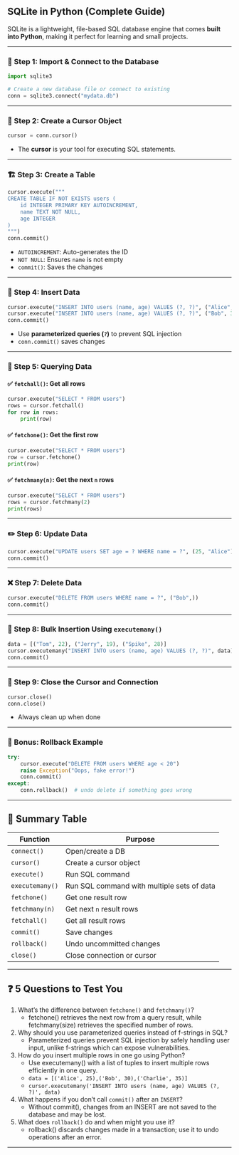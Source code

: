 ## **SQLite in Python (Complete Guide)**

SQLite is a lightweight, file-based SQL database engine that comes **built into Python**, making it perfect for learning and small projects.

---

### 🔧 Step 1: Import & Connect to the Database

```python
import sqlite3

# Create a new database file or connect to existing
conn = sqlite3.connect("mydata.db")
```

---

### 📌 Step 2: Create a Cursor Object

```python
cursor = conn.cursor()
```

- The **cursor** is your tool for executing SQL statements.

---

### 🏗️ Step 3: Create a Table

```python
cursor.execute("""
CREATE TABLE IF NOT EXISTS users (
    id INTEGER PRIMARY KEY AUTOINCREMENT,
    name TEXT NOT NULL,
    age INTEGER
)
""")
conn.commit()
```

- `AUTOINCREMENT`: Auto-generates the ID
- `NOT NULL`: Ensures `name` is not empty
- `commit()`: Saves the changes

---

### 📝 Step 4: Insert Data

```python
cursor.execute("INSERT INTO users (name, age) VALUES (?, ?)", ("Alice", 24))
cursor.execute("INSERT INTO users (name, age) VALUES (?, ?)", ("Bob", 30))
conn.commit()
```

- Use **parameterized queries (`?`)** to prevent SQL injection
- `conn.commit()` saves changes

---

### 🚀 Step 5: Querying Data

#### ✅ `fetchall()`: Get all rows

```python
cursor.execute("SELECT * FROM users")
rows = cursor.fetchall()
for row in rows:
    print(row)
```

#### ✅ `fetchone()`: Get the first row

```python
cursor.execute("SELECT * FROM users")
row = cursor.fetchone()
print(row)
```

#### ✅ `fetchmany(n)`: Get the next `n` rows

```python
cursor.execute("SELECT * FROM users")
rows = cursor.fetchmany(2)
print(rows)
```

---

### ✏️ Step 6: Update Data

```python
cursor.execute("UPDATE users SET age = ? WHERE name = ?", (25, "Alice"))
conn.commit()
```

---

### ❌ Step 7: Delete Data

```python
cursor.execute("DELETE FROM users WHERE name = ?", ("Bob",))
conn.commit()
```

---

### 🔁 Step 8: Bulk Insertion Using `executemany()`

```python
data = [("Tom", 22), ("Jerry", 19), ("Spike", 28)]
cursor.executemany("INSERT INTO users (name, age) VALUES (?, ?)", data)
conn.commit()
```

---

### 🛑 Step 9: Close the Cursor and Connection

```python
cursor.close()
conn.close()
```

- Always clean up when done

---

### 📄 Bonus: Rollback Example

```python
try:
    cursor.execute("DELETE FROM users WHERE age < 20")
    raise Exception("Oops, fake error!")
    conn.commit()
except:
    conn.rollback()  # undo delete if something goes wrong
```

---

## 🧠 Summary Table

|Function|Purpose|
|---|---|
|`connect()`|Open/create a DB|
|`cursor()`|Create a cursor object|
|`execute()`|Run SQL command|
|`executemany()`|Run SQL command with multiple sets of data|
|`fetchone()`|Get one result row|
|`fetchmany(n)`|Get next `n` result rows|
|`fetchall()`|Get all result rows|
|`commit()`|Save changes|
|`rollback()`|Undo uncommitted changes|
|`close()`|Close connection or cursor|

---

## ❓ 5 Questions to Test You

1. What’s the difference between `fetchone()` and `fetchmany()`?
	- fetchone() retrieves the next row from a query result, while fetchmany(size) retrieves the specified number of rows. 
2. Why should you use parameterized queries instead of f-strings in SQL?
	- Parameterized queries prevent SQL injection by safely handling user input, unlike f-strings which can expose vulnerabilities.
3. How do you insert multiple rows in one go using Python?
	- Use executemany() with a list of tuples to insert multiple rows efficiently in one query.
	- `data = [('Alice', 25),('Bob', 30),('Charlie', 35)]`
	- `cursor.executemany('INSERT INTO users (name, age) VALUES (?, ?)', data)`
4. What happens if you don’t call `commit()` after an `INSERT`?
	- Without commit(), changes from an INSERT are not saved to the database and may be lost. 
5. What does `rollback()` do and when might you use it?
	- rollback() discards changes made in a transaction; use it to undo operations after an error.

---
